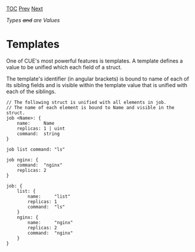 [TOC](Readme.md) [Prev](lists.md) [Next](instances.md)

_Types ~~and~~ are Values_

# Templates

One of CUE's most powerful features is templates.
A template defines a value to be unified which each field of a struct.

The template's identifier (in angular brackets) is bound to name of each
of its sibling fields and is visible within the template value
that is unified with each of the siblings.

```
// The following struct is unified with all elements in job.
// The name of each element is bound to Name and visible in the struct.
job <Name>: {
    name:     Name
    replicas: 1 | uint
    command:  string
}

job list command: "ls"

job nginx: {
    command:  "nginx"
    replicas: 2
}
```

```
job: {
    list: {
        name:     "list"
        replicas: 1
        command:  "ls"
    }
    nginx: {
        name:     "nginx"
        replicas: 2
        command:  "nginx"
    }
}
```